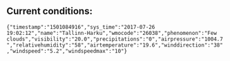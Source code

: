 ## Current conditions: 
 ``` {"timestamp":"1501084916","sys_time":"2017-07-26 19:02:12","name":"Tallinn-Harku","wmocode":"26038","phenomenon":"Few clouds","visibility":"20.0","precipitations":"0","airpressure":"1004.7","relativehumidity":"58","airtemperature":"19.6","winddirection":"38","windspeed":"5.2","windspeedmax":"10"} ```
